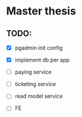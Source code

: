 # Master thesis

## TODO:
- [x] pgadmin init config
- [x] implement db per app
- [ ] paying service
- [ ] ticketing service
- [ ] read model service
- [ ] FE

